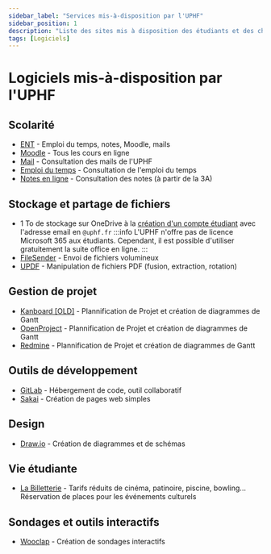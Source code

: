 ```yaml
---
sidebar_label: "Services mis-à-disposition par l'UPHF"
sidebar_position: 1
description: "Liste des sites mis à disposition des étudiants et des chercherus par l'UPHF"
tags: [Logiciels]
---
```


# Logiciels mis-à-disposition par l'UPHF

## Scolarité
- [ENT](https://ent.uphf.fr) - Emploi du temps, notes, Moodle, mails
- [Moodle](https://moodle.uphf.fr) - Tous les cours en ligne
- [Mail](https://mail.uphf.fr) - Consultation des mails de l'UPHF
- [Emploi du temps](https://vtmob.uphf.fr) - Consultation de l'emploi du temps
- [Notes en ligne](https://mdw.uphf.fr/mondossierweb-pegase) - Consultation des notes (à partir de la 3A)

## Stockage et partage de fichiers
- 1 To de stockage sur OneDrive à la [création d'un compte étudiant](https://www.microsoft.com/fr-fr/education/products/office) avec l'adresse email en `@uphf.fr`
:::info
L'UPHF n'offre pas de licence Microsoft 365 aux étudiants. Cependant, il est possible d'utiliser gratuitement la suite office en ligne.
:::
- [FileSender](https://filesender.renater.fr/Shibboleth.sso/Login?entityID=https://idp.uphf.fr/idp/shibboleth) - Envoi de fichiers volumineux
- [UPDF](https://updf.uphf.fr/) - Manipulation de fichiers PDF (fusion, extraction, rotation)

## Gestion de projet
- [Kanboard [OLD]](https://kanboard.uphf.fr/) - Plannification de Projet et création de diagrammes de Gantt
- [OpenProject](https://openproject.uphf.fr/) - Plannification de Projet et création de diagrammes de Gantt
- [Redmine](https://redmine.uphf.fr/) - Plannification de Projet et création de diagrammes de Gantt


## Outils de développement  
- [GitLab](https://gitlab.uphf.fr/) - Hébergement de code, outil collaboratif
- [Sakai](https://sakai.uphf.fr/) - Création de pages web simples

## Design
- [Draw.io](https://draw.uphf.fr/) - Création de diagrammes et de schémas

## Vie étudiante
- [La Billetterie](https://billetterie.uphf.fr/) - Tarifs réduits de cinéma, patinoire, piscine, bowling... Réservation de places pour les événements culturels

## Sondages et outils interactifs
- [Wooclap](https://app.wooclap.com/api/auth/saml/uphf.fr-3bd13301/login?RelayState=%2Fhome) - Création de sondages interactifs